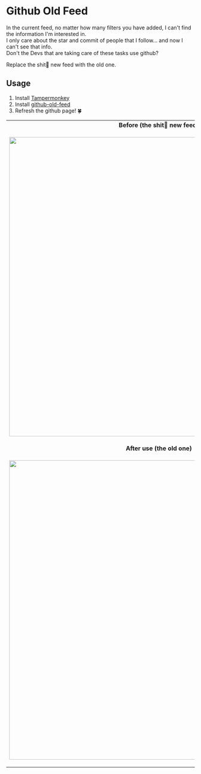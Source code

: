 # Github Old Feed

In the current feed, no matter how many filters you have added, I can't find the information I'm interested in.  
I only care about the star and commit of people that I follow... and now I can't see that info.  
Don't the Devs that are taking care of these tasks use github?

Replace the shit💩 new feed with the old one.

## Usage

1. Install [Tampermonkey](https://chrome.google.com/webstore/detail/tampermonkey/dhdgffkkebhmkfjojejmpbldmpobfkfo)
2. Install [github-old-feed](https://greasyfork.org/zh-CN/scripts/474728-github-old-feed)
3. Refresh the github page! 🍀

<table>
  <tr><td width="50%" align="center"><b>Before (the shit💩 new feed)</b></td></tr>
  <tr>
     <td>
        <p align="center">
             <img width="800" align="center" src="https://assets.fedtop.com/picbed/1694066442147.jpg"/>
        </p>
     </td>
  </tr>
  <tr><td width="50%" align="center"><b>After use (the old one)</b></td></tr>
  <tr>
     <td>
        <p align="center">
             <img width="800" align="center" src="https://assets.fedtop.com/picbed/1694066437621.jpg"/>
        </p>
     </td>
  </tr>
</table>
